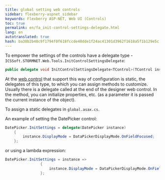 ```yaml
--- 
title: global setting web controls 
sidebar: flexberry-aspnet_sidebar 
keywords: Flexberry ASP-NET, Web UI (Controls) 
toc: true 
permalink: en/fa_init-control-settings-delegate.html 
lang: en 
autotranslated: true 
hash: ba38b2b40c9f1794f0f618fccde40dde1f24ac41301d3962f1618a5f1b129e5c 
--- 
```


To empower the settings of the controls have a delegate type - `ICSSoft.STORMNET.Web.Tools.InitControlSettingsDelegate`: 

```csharp
public delegate void InitControlSettingsDelegate<TControl>(TControl instance) where TControl : Control;
``` 

At the [web control](fa_web-controls.html) that support this way of configuration is static, the delegates of this type, to which you can assign methods to customize. Usually there is a delegate called at the end of the designer web control. In the method, you can initialize properties, etc. (as a parameter it is passed the current instance of the object). 

To assign a static delegates in `global.asax.cs`. 

An example of setting the DatePicker control: 

```csharp
DatePicker.InitSettings = delegate(DatePicker instance)
    {
        instance.DisplayMode = DataPickerDisplayMode.OnFieldFocused;
    };
``` 

or using a lambda expression: 

```csharp
DatePicker.InitSettings = instance =>
                {
                    instance.DisplayMode = DataPickerDisplayMode.OnFieldFocused;
                };
``` 



